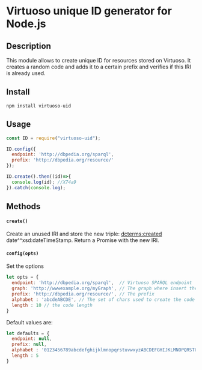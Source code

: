 Virtuoso unique ID generator for Node.js
=============================================
## Description
This module allows to create unique ID for resources stored on Virtuoso. It creates a random code and adds it to a certain prefix and verifies if this IRI is already used.

## Install
```
npm install virtuoso-uid
```

## Usage
```js
const ID = require("virtuoso-uid");

ID.config({
  endpoint: 'http://dbpedia.org/sparql',
  prefix: 'http://dbpedia.org/resource/'
});

ID.create().then((id)=>{
  console.log(id); //X74a9
}).catch(console.log);
```

## Methods

#### `create()`
Create an unused IRI and store the new triple: <iri> <dcterms:created> date^^xsd:dateTimeStamp.
Return a Promise with the new IRI.

#### `config(opts)`
Set the options

```js
let opts = {
  endpoint: 'http://dbpedia.org/sparql',  // Virtuoso SPARQL endpoint
  graph: 'http://wwwexample.org/myGraph', // The graph where insert the new ID
  prefix: 'http://dbpedia.org/resource/', // The prefix
  alphabet : 'abcdeABCDE', // The set of chars used to create the code
  length : 10 // the code length
}
```

Default values are:
```js
let defaults = {
  endpoint: null,
  prefix: null,
  alphabet : '0123456789abcdefghijklmnopqrstuvwxyzABCDEFGHIJKLMNOPQRSTUVWXYZ',
  length : 5
}
```
